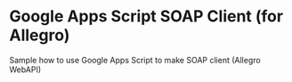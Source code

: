 # Google Apps Script SOAP Client (for Allegro)
Sample how to use Google Apps Script to make SOAP client (Allegro WebAPI)
